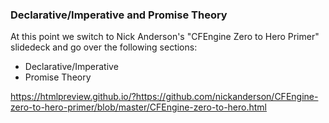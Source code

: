 ### Declarative/Imperative and Promise Theory

At this point we switch to Nick Anderson's "CFEngine Zero to Hero
Primer" slidedeck and go over the following sections:

* Declarative/Imperative
* Promise Theory

<https://htmlpreview.github.io/?https://github.com/nickanderson/CFEngine-zero-to-hero-primer/blob/master/CFEngine-zero-to-hero.html>
